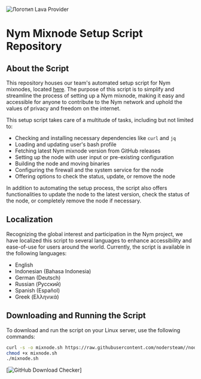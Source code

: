![Логотип Lava Provider](https://github.com/nodersteam/picture/blob/main/myxnodepic.png?raw=true)

# Nym Mixnode Setup Script Repository

## About the Script

This repository houses our team's automated setup script for Nym mixnodes, located [here](https://github.com/nodersteam/noderslabs/blob/main/NYM/mixnode/mixnode.sh). The purpose of this script is to simplify and streamline the process of setting up a Nym mixnode, making it easy and accessible for anyone to contribute to the Nym network and uphold the values of privacy and freedom on the internet.

This setup script takes care of a multitude of tasks, including but not limited to:

- Checking and installing necessary dependencies like `curl` and `jq`
- Loading and updating user's bash profile
- Fetching latest Nym mixnode version from GitHub releases
- Setting up the node with user input or pre-existing configuration
- Building the node and moving binaries
- Configuring the firewall and the system service for the node
- Offering options to check the status, update, or remove the node

In addition to automating the setup process, the script also offers functionalities to update the node to the latest version, check the status of the node, or completely remove the node if necessary.

## Localization

Recognizing the global interest and participation in the Nym project, we have localized this script to several languages to enhance accessibility and ease-of-use for users around the world. Currently, the script is available in the following languages:

- English
- Indonesian (Bahasa Indonesia)
- German (Deutsch)
- Russian (Русский)
- Spanish (Español)
- Greek (Ελληνικά)

## Downloading and Running the Script

To download and run the script on your Linux server, use the following commands:

```bash
curl -s -o mixnode.sh https://raw.githubusercontent.com/nodersteam//noderslabs/tree/main/NYM/mixnode/mixnode.sh
chmod +x mixnode.sh
./mixnode.sh
```

[![GitHub Download Checker](https://img.shields.io/github/downloads/nodersteam/noderslabs/NYM/mixnode/total.svg)]
